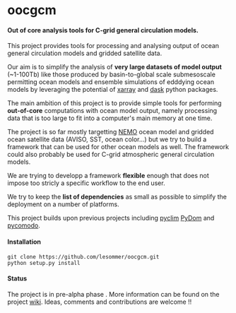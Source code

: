 # oocgcm
#### Out of core analysis tools for C-grid general circulation models.


This project provides tools for processing and analysing output of ocean general 
circulation models and gridded satellite data.

Our aim is to simplify the analysis of **very large datasets of model output**
(~1-100Tb) like those produced by basin-to-global scale submesoscale permitting 
ocean models and ensemble simulations of edddying ocean models by leveraging the 
potential of [xarray](https://github.com/pydata/xarray) and 
[dask](https://github.com/dask/dask) python packages.

The main ambition of this project is to provide simple tools for performing
**out-of-core** computations with ocean model output, namely processing data
that is too large to fit into a computer's main memory at one time.

The project is so far mostly targetting [NEMO](http://www.nemo-ocean.eu/) 
ocean model and gridded ocean satellite data (AVISO, SST, ocean color...)
but we try to build a framework that can be used for other ocean models as well. 
The framework could also probably be used for C-grid atmospheric general circulation 
models. 

We are trying to developp a framework **flexible** enough that does not impose
too stricly a specific workflow to the end user.

We try to keep the **list of dependencies** as small as possible to simplify the
deployment on a number of platforms.

This project builds upon previous projects including
[pyclim](http://servforge.legi.grenoble-inp.fr/projects/soft-pyclim)
[PyDom](http://servforge.legi.grenoble-inp.fr/projects/PyDom) and 
[pycomodo](http://pycomodo.forge.imag.fr/).

#### Installation
```
git clone https://github.com/lesommer/oocgcm.git
python setup.py install
```
#### Status
The project is in pre-alpha phase . More information can be found on the
project [wiki](https://github.com/lesommer/oocgcm/wiki). Ideas, comments and
contributions are welcome !!

